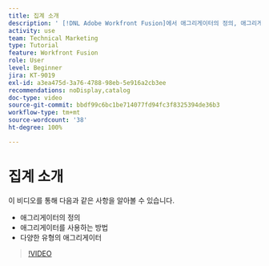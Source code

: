 ```yaml
---
title: 집계 소개
description: ' [!DNL Adobe Workfront Fusion]에서 애그리게이터의 정의, 애그리게이터를 사용하는 방법 및 다양한 유형의 애그리게이터에 대해 알아봅니다.'
activity: use
team: Technical Marketing
type: Tutorial
feature: Workfront Fusion
role: User
level: Beginner
jira: KT-9019
exl-id: a3ea475d-3a76-4788-98eb-5e916a2cb3ee
recommendations: noDisplay,catalog
doc-type: video
source-git-commit: bbdf99c6bc1be714077fd94fc3f8325394de36b3
workflow-type: tm+mt
source-wordcount: '38'
ht-degree: 100%

---
```


# 집계 소개

이 비디오를 통해 다음과 같은 사항을 알아볼 수 있습니다.

* 애그리게이터의 정의
* 애그리게이터를 사용하는 방법
* 다양한 유형의 애그리게이터

>[!VIDEO](https://video.tv.adobe.com/v/3417288/?quality=12&learn=on&enablevpops=1&captions=kor)
